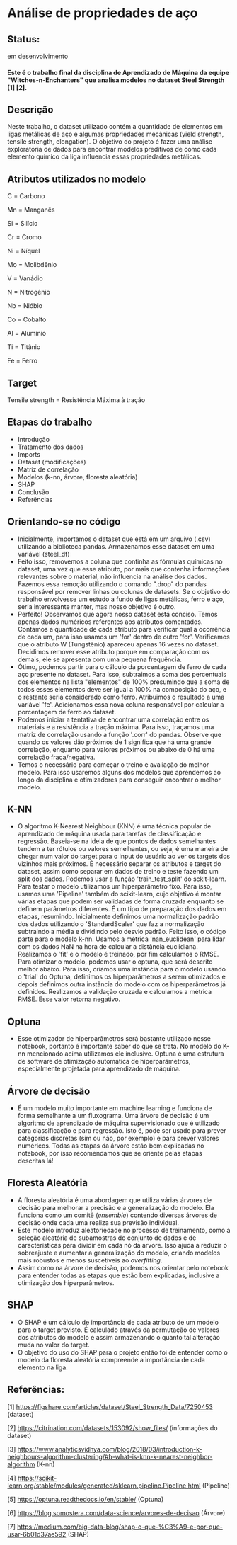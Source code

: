# Análise de propriedades de aço
## Status:
em desenvolvimento

#### Este é o trabalho final da disciplina de Aprendizado de Máquina da equipe "Witches-n-Enchanters" que analisa modelos no dataset Steel Strength [1] [2].

## Descrição
Neste trabalho, o dataset utilizado contém a quantidade de elementos em ligas metálicas de aço e algumas propriedades mecânicas (yield strength,	tensile strength,	elongation). O objetivo do projeto é fazer uma análise exploratória de dados para encontrar modelos preditivos de como cada elemento químico da liga influencia essas propriedades metálicas.

## Atributos utilizados no modelo
C = Carbono

Mn = Manganês

Si = Silício

Cr = Cromo

Ni = Níquel

Mo = Molibdênio

V = Vanádio

N = Nitrogênio

Nb = Nióbio

Co = Cobalto

Al = Alumínio

Ti = Titânio

Fe = Ferro

## Target

Tensile strength = Resistência Máxima à tração 

## Etapas do trabalho
- Introdução
- Tratamento dos dados
- Imports
- Dataset (modificações)
- Matriz de correlação
- Modelos (k-nn, árvore, floresta aleatória)
- SHAP
- Conclusão
- Referências

## Orientando-se no código
- Inicialmente, importamos o dataset que está em um arquivo (.csv) utilizando a biblioteca pandas. Armazenamos esse dataset em uma variável (steel_df)
- Feito isso, removemos a coluna que continha as fórmulas químicas no dataset, uma vez que esse atributo, por mais que contenha informações relevantes sobre o material, não influencia na análise dos dados. Fazemos essa remoção  utilizando o comando ".drop" do pandas responsável por remover linhas ou colunas de datasets. Se o objetivo do trabalho envolvesse um estudo a fundo de ligas metálicas, ferro e aço, seria interessante manter, mas nosso objetivo é outro.
- Perfeito! Observamos que agora nosso dataset está conciso. Temos apenas dados numéricos referentes aos atributos comentados. Contamos a quantidade de cada atributo para verificar qual a ocorrência de cada um, para isso usamos um 'for' dentro de outro 'for'. Verificamos que o atributo W (Tungstênio) apareceu apenas 16 vezes no dataset. Decidimos remover esse atributo porque em comparação com os demais, ele se apresenta com uma pequena frequência.
- Ótimo, podemos partir para o cálculo da porcentagem de ferro de cada aço presente no dataset. Para isso, subtraimos a soma dos percentuais dos elementos na lista "elementos" de 100% presumindo que a soma de todos esses elementos deve ser igual a 100% na composição do aço, e o restante seria considerado como ferro. Atribuimos o resultado a uma variável 'fe'. Adicionamos essa nova coluna responsável por calcular a porcentagem de ferro ao dataset.
- Podemos iniciar a tentativa de encontrar uma correlação entre os materiais e a resistência a tração máxima. Para isso, traçamos uma matriz de correlação usando a função '.corr' do pandas. Observe que quando os valores dão próximos de 1 significa que há uma grande correlação, enquanto para valores próximos ou abaixo de 0 há uma correlação fraca/negativa.
- Temos o necessário para começar o treino e avaliação do melhor modelo. Para isso usaremos alguns dos modelos que aprendemos ao longo da disciplina e otimizadores para conseguir encontrar o melhor modelo.

## K-NN
- O algoritmo K-Nearest Neighbour (KNN) é uma técnica popular de aprendizado de máquina usada para tarefas de classificação e regressão. Baseia-se na ideia de que pontos de dados semelhantes tendem a ter rótulos ou valores semelhantes, ou seja, é uma maneira de chegar num valor do target para o input do usuário ao ver os targets dos vizinhos mais próximos. É necessário separar os atributos e target do dataset, assim como separar em dados de treino e teste fazendo um split dos dados. Podemos usar a função 'train_test_split' do sckit-learn. Para testar o modelo utilizamos um hiperparâmetro fixo. Para isso, usamos uma 'Pipeline' também do scikit-learn, cujo objetivo é montar várias etapas que podem ser validadas de forma cruzada enquanto se definem parâmetros diferentes. É um tipo de preparação dos dados em etapas, resumindo. Inicialmente definimos uma normalização padrão dos dados utilizando o 'StandardScaler' que faz a normalização subtraindo a média e dividindo pelo desvio padrão. Feito isso, o código parte para o modelo k-nn. Usamos a métrica 'nan_euclidean' para lidar com os dados NaN na hora de calcular a distância euclidiana. Realizamos o 'fit' e o modelo é treinado, por fim calculamos o RMSE. Para otimizar o modelo, podemos usar o optuna, que será descrito melhor abaixo. Para isso, criamos uma instância para o modelo usando o 'trial' do Optuna, definimos os hiperparâmetros a serem otimizados e depois definimos outra instância do modelo com os hiperparâmetros já definidos. Realizamos a validação cruzada e calculamos a métrica RMSE. Esse valor retorna negativo.

## Optuna 
- Esse otimizador de hiperparâmetros será bastante utilizado nesse notebook, portanto é importante saber do que se trata. No modelo do K-nn mencionado acima utilizamos ele inclusive. Optuna é uma estrutura de software de otimização automática de hiperparâmetros, especialmente projetada para aprendizado de máquina.

## Árvore de decisão
- É um modelo muito importante em machine learning e funciona de forma semelhante a um fluxograma. Uma árvore de decisão é um algoritmo de aprendizado de máquina supervisionado que é utilizado para classificação e para regressão. Isto é, pode ser usado para prever categorias discretas (sim ou não, por exemplo) e para prever valores numéricos. Todas as etapas da árvore estão bem explicadas no notebook, por isso recomendamos que se oriente pelas etapas descritas lá!

## Floresta Aleatória
- A floresta aleatória é uma abordagem que utiliza várias árvores de decisão para melhorar a precisão e a generalização do modelo. Ela funciona como um comitê (*ensemble*) contendo diversas árvores de decisão onde cada uma realiza sua previsão individual.
- Este modelo introduz aleatoriedade no processo de treinamento, como a seleção aleatória de subamostras do conjunto de dados e de características para dividir em cada nó da árvore. Isso ajuda a reduzir o sobreajuste e aumentar a generalização do modelo, criando modelos mais robustos e menos suscetíveis ao *overfitting*.
- Assim como na árvore de decisão, podemos nos orientar pelo notebook para entender todas as etapas que estão bem explicadas, inclusive a otimização dos hiperparâmetros.

## SHAP
- O SHAP é um cálculo de importância de cada atributo de um modelo para o target previsto. É calculado através da permutação de valores dos atributos do modelo e assim armazenando o quanto tal alteração muda no valor do target.
- O objetivo do uso do SHAP para o projeto então foi de entender como o modelo da floresta aleatória compreende a importância de cada elemento na liga.

## Referências:
[1] https://figshare.com/articles/dataset/Steel_Strength_Data/7250453 (dataset)

[2] https://citrination.com/datasets/153092/show_files/ (informações do dataset)

[3] https://www.analyticsvidhya.com/blog/2018/03/introduction-k-neighbours-algorithm-clustering/#h-what-is-knn-k-nearest-neighbor-algorithm (K-nn)

[4] https://scikit-learn.org/stable/modules/generated/sklearn.pipeline.Pipeline.html (Pipeline)

[5] https://optuna.readthedocs.io/en/stable/ (Optuna)

[6] https://blog.somostera.com/data-science/arvores-de-decisao (Árvore)

[7] https://medium.com/big-data-blog/shap-o-que-%C3%A9-e-por-que-usar-6b01d37ae592 (SHAP)

